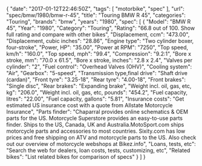 {
    "date": "2017-01-12T22:46:50Z",
    "tags": [
        "motorbike",
        "spec"
    ],
    "url": "spec\/bmw\/1980\/bmw-r-45",
    "title": "Touring BMW R 45",
    "categories": "Touring",
    "brands": "bmw",
    "years": "1980",
    "spec": [
        {
            "Model": "BMW R 45",
            "Year": "1980",
            "Category": "Touring",
            "Rating": "66.8 out of 100. Show full rating and compare with other bikes",
            "Displacement, ccm": "473.00",
            "Displacement, cubic inches": "28.86",
            "Engine type": "Two cylinder boxer, four-stroke",
            "Power, HP": "35.00",
            "Power at RPM": "7250",
            "Top speed, km\/h": "160.0",
            "Top speed, mph": "99.4",
            "Compression": "9.2:1",
            "Bore x stroke, mm": "70.0 x 61.5",
            "Bore x stroke, inches": "2.8 x 2.4",
            "Valves per cylinder": "2",
            "Fuel control": "Overhead Valves (OHV)",
            "Cooling system": "Air",
            "Gearbox": "5-speed",
            "Transmission type,final drive": "Shaft drive (cardan)",
            "Front tyre": "3.25-18",
            "Rear tyre": "4.00-18",
            "Front brakes": "Single disc",
            "Rear brakes": "Expanding brake",
            "Weight incl. oil, gas, etc, kg": "206.0",
            "Weight incl. oil, gas, etc, pounds": "454.2",
            "Fuel capacity, litres": "22.00",
            "Fuel capacity, gallons": "5.81",
            "Insurance costs": "Get estimated US insurance cost with a quote from Allstate Motorcycle Insurance",
            "Parts finder": "Chaparral provides online schematics & OEM parts for the US.   Motorcycle Superstore provides an easy-to-use parts finder. Ships to the US, Canada, UK and Australia.MotoSport.com ships motorcycle parts and accessories to most countries.    Sixity.com has low prices and free shipping on ATV and motorcycle parts to the US. Also check out our overview of motorcycle webshops at Bikez.info",
            "Loans, tests, etc": "Search the web for dealers, loan costs, tests, customizing, etc",
            "Related bikes": "List related bikes for comparison of specs"
        }
    ]
}